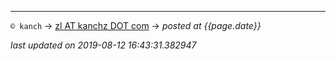 ---
`© kanch` → [zl AT kanchz DOT com](kanchisme@gmail.com) → _posted at {{page.date}}_

_last updated on 2019-08-12 16:43:31.382947_